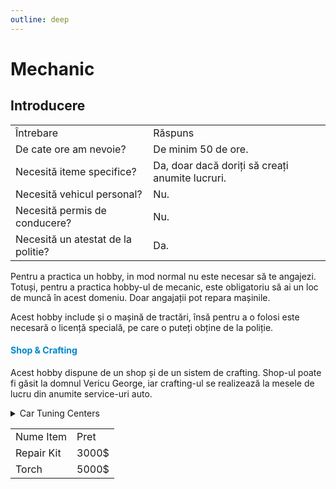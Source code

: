 ```yaml
---
outline: deep
---
```

# Mechanic

## Introducere

<table>
    <tr>
        <td>Întrebare</td>
        <td>Răspuns</td>
    </tr>
    <tr>
        <td>De cate ore am nevoie?</td>
        <td>De minim 50 de ore.</td>
    </tr>
    <tr>
        <td>Necesită iteme specifice?</td>
        <td>Da, doar dacă doriți să creați anumite lucruri.</td>
    </tr>
    <tr>
        <td>Necesită vehicul personal?</td>
        <td>Nu.</td>
    </tr>
    <tr>
        <td>Necesită permis de conducere?</td>
        <td>Nu.</td>
    </tr>
    <tr>
        <td>Necesită un atestat de la politie?</td>
        <td>Da.</td>
    </tr>
</table>

Pentru a practica un hobby, in mod normal nu este necesar să te angajezi. Totuși, pentru a practica hobby-ul de mecanic, este obligatoriu să ai un loc de muncă în acest domeniu. Doar angajații pot repara mașinile.

Acest hobby include și o mașină de tractări, însă pentru a o folosi este necesară o licență specială, pe care o puteți obține de la poliție.

#### <span style="color: #0088CC">Shop & Crafting</span>
Acest hobby dispune de un shop și de un sistem de crafting. Shop-ul poate fi găsit la domnul Vericu George, iar crafting-ul se realizează la mesele de lucru din anumite service-uri auto.
<details>
  <summary>Car Tuning Centers</summary>
  <img src="https://v.b-zone.ro/images/wiki/car-tuning-locations.png" alt="Car Tuning Centers">
</details>

<table>
    <tr>
        <td>Nume Item</td>
        <td>Pret</td>
    </tr>
    <tr>
        <td>Repair Kit</td>
        <td>3000$</td>
    </tr>
    <tr>
        <td>Torch</td>
        <td>5000$</td>
    </tr>
</table>